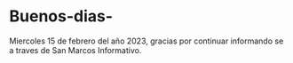 # Buenos-dias-
Miercoles 15 de febrero del año 2023, gracias por continuar informando se a traves de San Marcos Informativo.
